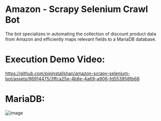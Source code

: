 # Amazon - Scrapy Selenium Crawl Bot
The bot specializes in automating the collection of discount product data from Amazon and efficiently maps relevant fields to a MariaDB database. 

# Execution Demo Video:
https://github.com/pipinstallshan/amazon-scrapy-selenium-bot/assets/96914475/3ffca25e-4b8e-4a69-a906-fd553958fb68

# MariaDB:
![image](https://github.com/pipinstallshan/amazon-scrapy-selenium-bot/assets/96914475/a553d5a9-f2db-428b-89fe-56cf646912eb)


